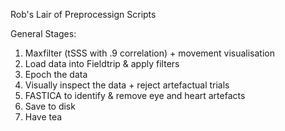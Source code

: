 Rob's Lair of Preprocessign Scripts

General Stages:

1.  Maxfilter (tSSS with .9 correlation) + movement visualisation
2.  Load data into Fieldtrip & apply filters
3.  Epoch the data
4.  Visually inspect the data + reject artefactual trials
5.  FASTICA to identify & remove eye and heart artefacts
6.  Save to disk
7.  Have tea
